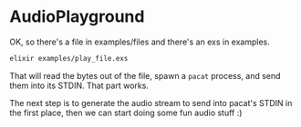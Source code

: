 AudioPlayground
===============

OK, so there's a file in examples/files and there's an exs in examples.

```sh
elixir examples/play_file.exs
```

That will read the bytes out of the file, spawn a `pacat` process, and send them
into its STDIN.  That part works.

The next step is to generate the audio stream to send into pacat's STDIN in the
first place, then we can start doing some fun audio stuff :)
